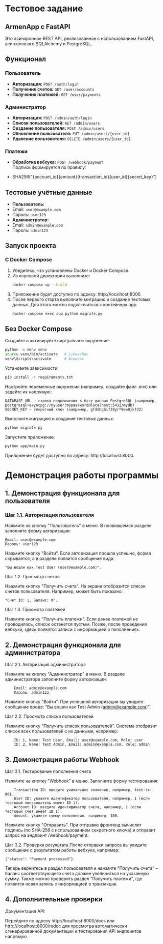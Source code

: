 # Тестовое задание
## ArmenApp с FastAPI

Это асинхронное REST API, реализованное с использованием FastAPI, асинхронного SQLAlchemy и PostgreSQL.

## Функционал

### Пользователь
- **Авторизация:** `POST /auth/login`
- **Получение счетов:** `GET /user/accounts`
- **Получение платежей:** `GET /user/payments`

### Администратор
- **Авторизация:** `POST /admin/auth/login`
- **Список пользователей:** `GET /admin/users`
- **Создание пользователя:** `POST /admin/users`
- **Обновление пользователя:** `PUT /admin/users/{user_id}`
- **Удаление пользователя:** `DELETE /admin/users/{user_id}`

### Платежи
- **Обработка вебхука:** `POST /webhook/payment`  
  Подпись формируется по правилу:  

- SHA256("{account_id}{amount}{transaction_id}{user_id}{secret_key}")


## Тестовые учётные данные

- **Пользователь:**
- Email: `user@example.com`
- Пароль: `user123`
- **Администратор:**
- Email: `admin@example.com`
- Пароль: `admin123`

## Запуск проекта

### С Docker Compose

1. Убедитесь, что установлены Docker и Docker Compose.
2. Из корневой директории выполните:
    ```bash
    docker-compose up --build
    ```
3. Приложение будет доступно по адресу: http://localhost:8000.
4. После первого старта выполните миграцию и создание тестовых данных. Для этого можно подключиться к контейнеру app:
    ```bash
    docker-compose exec app python migrate.py

## Без Docker Compose

Создайте и активируйте виртуальное окружение:
```bash
python -m venv venv
source venv/bin/activate   # Linux/Mac
venv\Scripts\activate      # Windows
```
Установите зависимости:
```bash
pip install -r requirements.txt
```
Настройте переменные окружения (например, создайте файл .env) или задайте их напрямую:

    DATABASE_URL – строка подключения к базе данных PostgreSQL (например, postgresql+asyncpg://myuser:mypassword@localhost:5432/mydb)
    SECRET_KEY – секретный ключ (например, gfdmhghif38yrf9ew0jkf32)

Выполните миграцию и создание тестовых данных:
```bash
python migrate.py
```
Запустите приложение:
```bash
python app/main.py
```
Приложение будет доступно по адресу: http://localhost:8000.


# Демонстрация работы программы
## 1. Демонстрация функционала для пользователя

### Шаг 1.1. Авторизация пользователя

Нажмите на кнопку "Пользователь" в меню.
В появившемся разделе заполните форму авторизации:

    Email: user@example.com
    Пароль: user123
Нажмите кнопку "Войти".
Если авторизация прошла успешно, форма скрывается, а в разделе появится сообщение вида:

    "Вы вошли как Test User (user@example.com)".

Шаг 1.2. Просмотр счетов

Нажмите кнопку "Получить счета".
На экране отобразится список счетов пользователя. Например, может быть показано:

    "Счет ID: 1, Баланс: 0".

Шаг 1.3. Просмотр платежей

Нажмите кнопку "Получить платежи".
Если ранее платежей не проводилось, список останется пустым. Позже, после проведения вебхука, здесь появятся записи с информацией о пополнениях.

## 2. Демонстрация функционала для администратора
Шаг 2.1. Авторизация администратора

Нажмите на кнопку "Администратор" в меню.
В разделе администратора заполните форму авторизации:

        Email: admin@example.com
        Пароль: admin123
Нажмите кнопку "Войти".
При успешной авторизации вы увидите сообщение вроде:
"Вы вошли как Test Admin (admin@example.com)".

Шаг 2.2. Просмотр списка пользователей

Нажмите кнопку "Получить список пользователей".
Система отобразит список всех пользователей с их данными, например:

        ID: 1, Name: Test User, Email: user@example.com, Role: user
        ID: 2, Name: Test Admin, Email: admin@example.com, Role: admin

## 3. Демонстрация работы Webhook

Шаг 3.1. Тестирование пополнения счета

Нажмите на кнопку "Webhook" в меню.
Заполните форму тестирования:

        Transaction ID: введите уникальное значение, например, test-tx-001.
        User ID: укажите идентификатор пользователя, например, 1 (если тестовый пользователь имеет ID 1).
        Account ID: введите идентификатор счета, например, 1 (если тестовый счет имеет ID 1).
        Amount: укажите сумму пополнения, например, 100.
Нажмите кнопку "Отправить".
При отправке фронтенд вычислит подпись (по SHA-256 с использованием секретного ключа) и отправит запрос на эндпоинт /webhook/payment.

Шаг 3.2. Проверка результата
После отправки запроса вы увидите сообщение с результатом работы вебхука, например:

    {"status": "Payment processed"}.
Теперь вернитесь в раздел пользователя и нажмите "Получить счета" – баланс соответствующего счета должен увеличиться на указанную сумму.
Также можно проверить раздел "Получить платежи", где появится новая запись с информацией о транзакции.

## 4. Дополнительные проверки

Документация API:

Перейдите по адресу http://localhost:8000/docs или http://localhost:8000/redoc для просмотра автоматически сгенерированной документации и тестирования API эндпоинтов напрямую.
